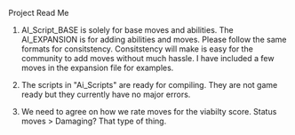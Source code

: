 Project Read Me

1. AI_Script_BASE is solely for base moves and abilities. The AI_EXPANSION is for adding abilities and moves. Please follow the same formats for consitstency. Consitstency will make is easy for the community to add moves without much hassle. I have included a few moves in the expansion file for examples. 

2. The scripts in "Ai_Scripts" are ready for compiling. They are not game ready but they currently have no major errors.

3. We need to agree on how we rate moves for the viabilty score. Status moves > Damaging? That type of thing.
